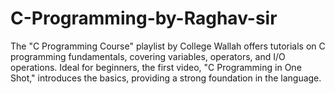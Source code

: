 # C-Programming-by-Raghav-sir
 The "C Programming Course" playlist by College Wallah offers tutorials on C programming fundamentals, covering variables, operators, and I/O operations. Ideal for beginners, the first video, "C Programming in One Shot," introduces the basics, providing a strong foundation in the language.
